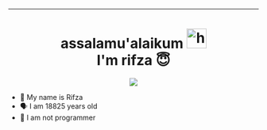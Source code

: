 

-------
<h1 align="center">assalamu'alaikum <img src="https://user-images.githubusercontent.com/1303154/88677602-1635ba80-d120-11ea-84d8-d263ba5fc3c0.gif" width="40px" alt="hi"><br>I'm rifza 😇 </h1>
<p align="center">
  <img src="https://telegra.ph/file/66f5aecb65c7c9fdc4178.jpg" /></>
</p>

- 👼 My name is Rifza
- 🗣️ I am 18825 years old 
- 🔭 I am not programmer
